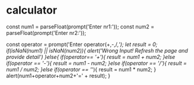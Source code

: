 # calculator
const num1 = parseFloat(prompt('Enter nr1:'));
const num2 = parseFloat(prompt('Enter nr2:'));

const operator = prompt('Enter operator(+,-,/,*');
let result = 0;
if(isNaN(num1) || isNaN(num2)){
    alert('Wrong Input! Refresh the page and provide detail')
}else{
    if(operator== '+'){
        result = num1 + num2;
    }else if(operator == '-'){
        result = num1 - num2;
    }else if(operator == '/'){
        result = num1 / num2;
    }else if(operator == '*'){
        result = num1 * num2;
    }
    alert(num1+operator+num2+'=' + result);
}


<!DOCTYPE html>
<html lang="en">
<head>
    <meta charset="UTF-8">
    <meta http-equiv="X-UA-Compatible" content="IE=edge">
    <meta name="viewport" content="width=device-width, initial-scale=1.0">
    <title>Calculator</title>
   
</head>
<body>
    <script src="script.js"></script>
</body>
</html>
